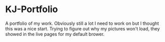 # KJ-Portfolio
A portfolio of my work. Obviously still a lot I need to work on but I thought this was a nice start. Trying to figure out why my pictures won't load, they showed in the live pages for my default brower. 